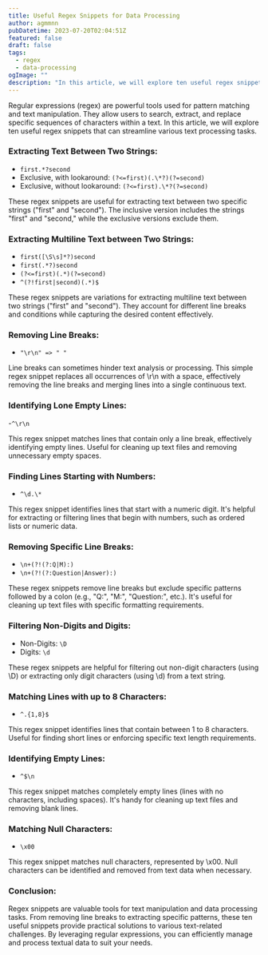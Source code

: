 ```yaml
---
title: Useful Regex Snippets for Data Processing
author: agmmnn
pubDatetime: 2023-07-20T02:04:51Z
featured: false
draft: false
tags:
  - regex
  - data-processing
ogImage: ""
description: "In this article, we will explore ten useful regex snippets that can streamline various text processing tasks...."
---
```


Regular expressions (regex) are powerful tools used for pattern matching and text manipulation. They allow users to search, extract, and replace specific sequences of characters within a text. In this article, we will explore ten useful regex snippets that can streamline various text processing tasks.

### Extracting Text Between Two Strings:

- `first.*?second`
- Exclusive, with lookaround: `(?<=first)(.\*?)(?=second)`
- Exclusive, without lookaround: `(?<=first).\*?(?=second)`

These regex snippets are useful for extracting text between two specific strings ("first" and "second"). The inclusive version includes the strings "first" and "second," while the exclusive versions exclude them.

### Extracting Multiline Text between Two Strings:

- `first([\S\s]*?)second`
- `first(.*?)second`
- `(?<=first)(.*)(?=second)`
- `^(?!first|second)(.*)$`

These regex snippets are variations for extracting multiline text between two strings ("first" and "second"). They account for different line breaks and conditions while capturing the desired content effectively.

### Removing Line Breaks:

- `"\r\n" => " "`

Line breaks can sometimes hinder text analysis or processing. This simple regex snippet replaces all occurrences of \r\n with a space, effectively removing the line breaks and merging lines into a single continuous text.

### Identifying Lone Empty Lines:

-`^\r\n`

This regex snippet matches lines that contain only a line break, effectively identifying empty lines. Useful for cleaning up text files and removing unnecessary empty spaces.

### Finding Lines Starting with Numbers:

- `^\d.\*`

This regex snippet identifies lines that start with a numeric digit. It's helpful for extracting or filtering lines that begin with numbers, such as ordered lists or numeric data.

### Removing Specific Line Breaks:

- `\n+(?!(?:Q|M):)`
- `\n+(?!(?:Question|Answer):)`

These regex snippets remove line breaks but exclude specific patterns followed by a colon (e.g., "Q:", "M:", "Question:", etc.). It's useful for cleaning up text files with specific formatting requirements.

### Filtering Non-Digits and Digits:

- Non-Digits: `\D`
- Digits: `\d`

These regex snippets are helpful for filtering out non-digit characters (using \D) or extracting only digit characters (using \d) from a text string.

### Matching Lines with up to 8 Characters:

- `^.{1,8}$`

This regex snippet identifies lines that contain between 1 to 8 characters. Useful for finding short lines or enforcing specific text length requirements.

### Identifying Empty Lines:

- `^$\n`

This regex snippet matches completely empty lines (lines with no characters, including spaces). It's handy for cleaning up text files and removing blank lines.

### Matching Null Characters:

- `\x00`

This regex snippet matches null characters, represented by \x00. Null characters can be identified and removed from text data when necessary.

### Conclusion:

Regex snippets are valuable tools for text manipulation and data processing tasks. From removing line breaks to extracting specific patterns, these ten useful snippets provide practical solutions to various text-related challenges. By leveraging regular expressions, you can efficiently manage and process textual data to suit your needs.
